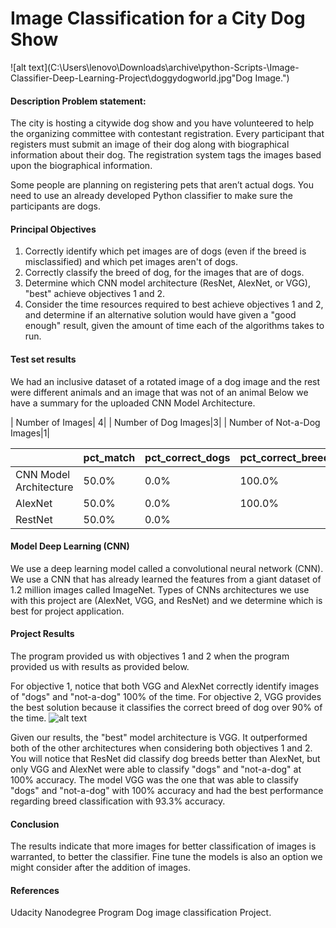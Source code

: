 # Image Classification for a City Dog Show 
![alt text](C:\Users\lenovo\Downloads\archive\python-Scripts-\Image-Classifier-Deep-Learning-Project\doggydogworld.jpg"Dog Image.")


#### Description Problem statement:
The city is hosting a citywide dog show and you have volunteered to help the organizing committee with contestant registration. Every participant that registers must submit an image of their dog along with biographical information about their dog. The registration system tags the images based upon the biographical information.

Some people are planning on registering pets that aren’t actual dogs.
You need to use an already developed Python classifier to make sure the participants are dogs.

#### Principal Objectives

1. Correctly identify which pet images are of dogs (even if the breed is misclassified) and which pet images aren't of dogs.  
2. Correctly classify the breed of dog, for the images that are of dogs.  
3. Determine which CNN model architecture (ResNet, AlexNet, or VGG), "best" achieve objectives 1 and 2.  
4. Consider the time resources required to best achieve objectives 1 and 2, and determine if an alternative solution would have given a "good enough" result, given the amount of time each of the algorithms takes to run.

#### Test set results 
We had an inclusive dataset of a rotated image of a dog image and the rest were different animals and an image that was not of  an animal Below we have a summary for the uploaded CNN Model Architecture.

| Number of Images| 4|
| Number of Dog Images|3|
| Number of Not-a-Dog Images|1|



| |pct_match|pct_correct_dogs|pct_correct_breed|pct_correct_notdogs|VGG|
|---|---|---|---|---|---|
|CNN Model Architecture|50.0%|0.0%|100.0%|66.7.0%|
|AlexNet|50.0%|0.0%|100.0%|66.7.0%|
|RestNet|50.0%|0.0%||100.0%|66.7.0%|



#### Model Deep Learning (CNN)
We use a deep learning model called a convolutional neural network (CNN).  We use a CNN that has already learned the features from a giant dataset of 1.2 million images called ImageNet. Types of CNNs architectures we use with this project are (AlexNet, VGG, and ResNet) and we determine which is best for project application.

#### Project Results 
The program provided us with objectives 1 and 2 when  the program provided us with results as provided below.

For objective 1, notice that both VGG and AlexNet correctly identify images of "dogs" and "not-a-dog" 100% of the time.
For objective 2, VGG provides the best solution because it classifies the correct breed of dog over 90% of the time.
![alt text](C:\Users\lenovo\Downloads\Udacity_image_dog_classifier_project\projectresulps.jpg "Model Results")

Given our results, the "best" model architecture is VGG. It outperformed both of the other architectures when considering both objectives 1 and 2. You will notice that ResNet did classify dog breeds better than AlexNet, but only VGG and AlexNet were able to classify "dogs" and "not-a-dog" at 100% accuracy. The model VGG was the one that was able to classify "dogs" and "not-a-dog" with 100% accuracy and had the best performance regarding breed classification with 93.3% accuracy.

#### Conclusion 
The results indicate that more images for better classification of images is warranted, to better the classifier. 
Fine tune the models is also an option we might consider after the addition of images. 
#### References
Udacity Nanodegree Program Dog image classification Project. 
